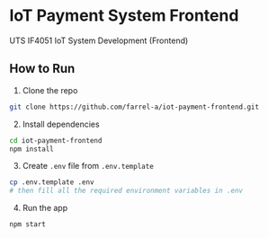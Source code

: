 # IoT Payment System Frontend
UTS IF4051 IoT System Development (Frontend)

## How to Run
1. Clone the repo
```bash
git clone https://github.com/farrel-a/iot-payment-frontend.git
```

2. Install dependencies
```bash
cd iot-payment-frontend
npm install
```

3. Create `.env` file from `.env.template`
```bash
cp .env.template .env
# then fill all the required environment variables in .env
```
4. Run the app
```bash
npm start
```